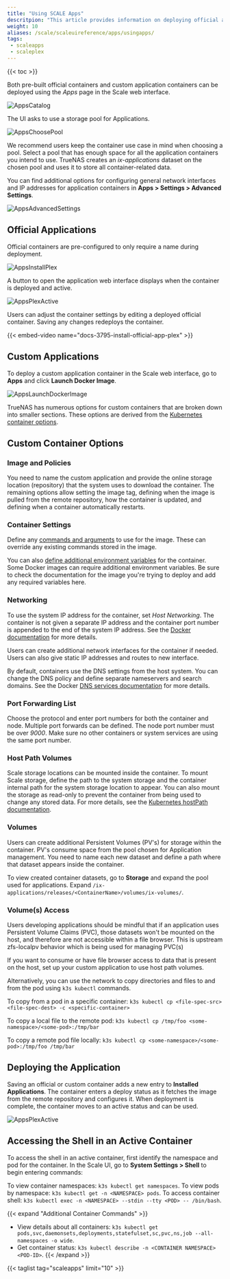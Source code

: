 ```yaml
---
title: "Using SCALE Apps"
descritpion: "This article provides information on deploying official apps in TrueNAS SCALE."
weight: 10
aliases: /scale/scaleuireference/apps/usingapps/
tags:
 - scaleapps
 - scaleplex
---
```


{{< toc >}}

Both pre-built official containers and custom application containers can be deployed using the *Apps* page in the Scale web interface.

![AppsCatalog](/images/SCALE/AppsCatalog.png "Apps Catalog")

The UI asks to use a storage pool for Applications.

![AppsChoosePool](/images/SCALE/AppsChoosePool.png "Choosing a Pool for Apps")

We recommend users keep the container use case in mind when choosing a pool.
Select a pool that has enough space for all the application containers you intend to use.
TrueNAS creates an *ix-applications* dataset on the chosen pool and uses it to store all container-related data.

You can find additional options for configuring general network interfaces and IP addresses for application containers in **Apps > Settings > Advanced Settings**.

![AppsAdvancedSettings](/images/SCALE/AppsAdvancedSettings.png "Apps Advanced Settings")

## Official Applications

Official containers are pre-configured to only require a name during deployment.

![AppsInstallPlex](/images/SCALE/AppsInstallPlex.png "Installing Plex")

A button to open the application web interface displays when the container is deployed and active.

![AppsPlexActive](/images/SCALE/AppsPlexActive.png "Plex App: Active")

Users can adjust the container settings by editing a deployed official container.
Saving any changes redeploys the container.

{{< embed-video name="docs-3795-install-official-app-plex" >}}

## Custom Applications

To deploy a custom application container in the Scale web interface, go to **Apps** and click **Launch Docker Image**.

![AppsLaunchDockerImage](/images/SCALE/AppsLaunchDockerImage.png)

TrueNAS has numerous options for custom containers that are broken down into smaller sections.
These options are derived from the [Kubernetes container options](https://kubernetes.io/docs/setup/).

## Custom Container Options

### Image and Policies
You need to name the custom application and provide the online storage location (repository) that the system uses to download the container.
The remaining options allow setting the image tag, defining when the image is pulled from the remote repository, how the container is updated, and defining when a container automatically restarts.

### Container Settings
Define any [commands and arguments](https://kubernetes.io/docs/tasks/inject-data-application/define-command-argument-container/) to use for the image.
These can override any existing commands stored in the image.

You can also [define additional environment variables](https://kubernetes.io/docs/tasks/inject-data-application/define-environment-variable-container/) for the container.
Some Docker images can require additional environment variables.
Be sure to check the documentation for the image you're trying to deploy and add any required variables here.

### Networking
To use the system IP address for the container, set *Host Networking*.
The container is not given a separate IP address and the container port number is appended to the end of the system IP address.
See the [Docker documentation](https://docs.docker.com/network/host/) for more details.

Users can create additional network interfaces for the container if needed.
Users can also give static IP addresses and routes to new interface.

By default, containers use the DNS settings from the host system.
You can change the DNS policy and define separate nameservers and search domains.
See the Docker [DNS services documentation](https://docs.docker.com/config/containers/container-networking/#dns-services) for more details.

### Port Forwarding List
Choose the protocol and enter port numbers for both the container and node.
Multiple port forwards can be defined.
The node port number must be over *9000*.
Make sure no other containers or system services are using the same port number.

### Host Path Volumes
Scale storage locations can be mounted inside the container.
To mount Scale storage, define the path to the system storage and the container internal path for the system storage location to appear.
You can also mount the storage as read-only to prevent the container from being used to change any stored data.
For more details, see the [Kubernetes hostPath documentation](https://kubernetes.io/docs/concepts/storage/volumes/#hostpath).

### Volumes
Users can create additional Persistent Volumes (PV's) for storage within the container.
PV's consume space from the pool chosen for Application management.
You need to name each new dataset and define a path where that dataset appears inside the container.

To view created container datasets, go to **Storage** and expand the pool used for applications.
Expand `/ix-applications/releases/<ContainerName>/volumes/ix-volumes/`.

### Volume(s) Access

Users developing applications should be mindful that if an application uses Persistent Volume Claims (PVC), those datasets won't be mounted on the host, and therefore are not accessible within a file browser. This is upstream zfs-localpv behavior which is being used for managing PVC(s)

If you want to consume or have file browser access to data that is present on the host, set up your custom application to use host path volumes.

Alternatively, you can use the network to copy directories and files to and from the pod using `k3s kubectl` commands.

To copy from a pod in a specific container:
`k3s kubectl cp <file-spec-src> <file-spec-dest> -c <specific-container>`

To copy a local file to the remote pod:
`k3s kubectl cp /tmp/foo <some-namespace>/<some-pod>:/tmp/bar`

To copy a remote pod file locally:
`k3s kubectl cp <some-namespace>/<some-pod>:/tmp/foo /tmp/bar`

## Deploying the Application

Saving an official or custom container adds a new entry to **Installed Applications**.
The container enters a deploy status as it fetches the image from the remote repository and configures it.
When deployment is complete, the container moves to an active status and can be used.

![AppsPlexActive](/images/SCALE/AppsPlexActive.png "Plex App: Active")

## Accessing the Shell in an Active Container

To access the shell in an active container, first identify the namespace and pod for the container.
In the Scale UI, go to **System Settings > Shell** to begin entering commands:

To view container namespaces: `k3s kubectl get namespaces`.
To view pods by namespace: `k3s kubectl get -n <NAMESPACE> pods`.
To access container shell: `k3s kubectl exec -n <NAMESPACE> --stdin --tty <POD> -- /bin/bash`.

{{< expand "Additional Container Commands" >}}
* View details about all containers: `k3s kubectl get pods,svc,daemonsets,deployments,statefulset,sc,pvc,ns,job --all-namespaces -o wide`.
* Get container status: `k3s kubectl describe -n <CONTAINER NAMESPACE> <POD-ID>`.
{{< /expand >}}

{{< taglist tag="scaleapps" limit="10" >}}